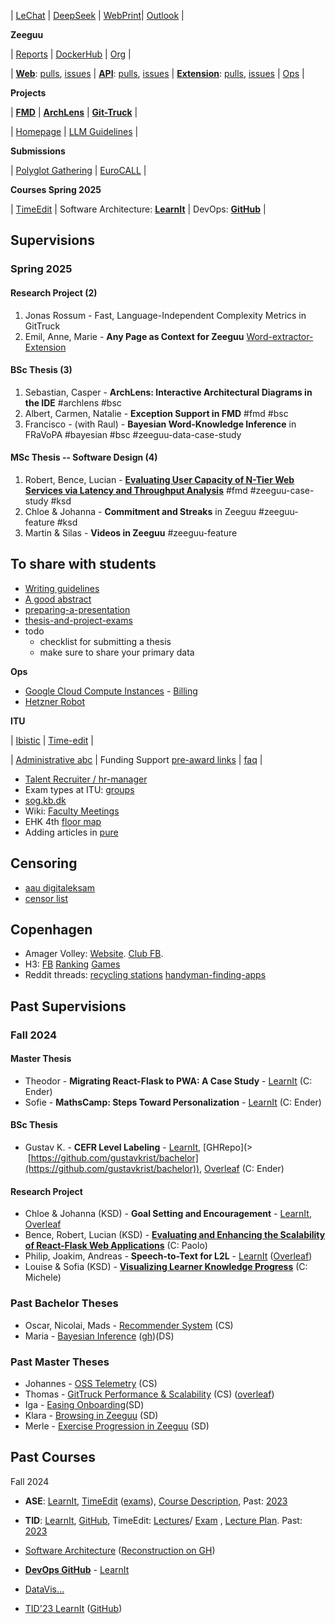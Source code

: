 | [LeChat](https://chat.mistral.ai/chat) | [DeepSeek](https://chat.deepseek.com/) |  [WebPrint](https://ituwebprint.itu.dk/RicohmyPrint/Main.aspx)| [Outlook](https://outlook.office.com/owa/?exsvurl=1&path=/calendar/view/WorkWeek) | 


**Zeeguu**

| [Reports](https://zeeguu.org/reports) | [DockerHub](https://hub.docker.com/?namespace=zeeguu) | [ Org](https://github.com/zeeguu) | 

| [**Web**](https://github.com/zeeguu/web/): [pulls](https://github.com/zeeguu/web/pulls), [issues](https://github.com/zeeguu/web/issues)	| [**API**](https://github.com/zeeguu/api): [pulls](https://github.com/zeeguu/api/pulls), [issues](https://github.com/zeeguu/api/issues) | [**Extension**](https://github.com/zeeguu/browser-extension): [pulls](https://github.com/zeeguu/browser-extension/pulls), [issues](https://github.com/zeeguu/browser-extension/issues) | [Ops](https://github.com/mircealungu/zeeguu-ops) |


**Projects**

| [**FMD**](https://github.com/flask-dashboard/Flask-MonitoringDashboard) | [**ArchLens**](https://github.com/archlens/) | [**Git-Truck**](https://github.com/git-truck/git-truck)  | 

| [Homepage](https://github.com/mircealungu/mircea) | [LLM Guidelines](https://github.com/se-ubt/llm-guidel¬ines-website) |  


**Submissions**

| [Polyglot Gathering](https://docs.google.com/forms/d/e/1FAIpQLSdlPsKWE6fEozbsiNO6jd1_MY8_4tJRZ4KTbpwskznq53EsPw/viewform) | [EuroCALL](https://www.openconf.org/EUROCALL2025/author/) |


**Courses Spring 2025**

| [TimeEdit](https://cloud.timeedit.net/itu/web/public/ri10Z80g79X560Q90YQ59x5YZ61ZY1Q6y5695Y05X59207QX01483Yg56092gX64Y09Q5.html) | Software Architecture: [**LearnIt**](https://learnit.itu.dk/course/view.php?id=3024304) | DevOps: [**GitHub**](https://github.com/itu-devops/lecture_notes) | 



## Supervisions 

### Spring 2025

#### Research Project (2)
1. Jonas Rossum - Fast, Language-Independent Complexity Metrics in GitTruck
2. Emil, Anne, Marie  - **Any Page as Context for Zeeguu** [Word-extractor-Extension](https://github.com/emilHojgaard/Word-Extractor) 


#### BSc Thesis (3)
1. Sebastian, Casper - **ArchLens: Interactive Architectural Diagrams in the IDE** #archlens #bsc
2. Albert, Carmen, Natalie - **Exception Support in FMD** #fmd #bsc
3. Francisco - (with Raul) - **Bayesian Word-Knowledge Inference** in FRaVoPA  #bayesian #bsc #zeeguu-data-case-study


#### MSc Thesis -- Software Design (4)
1. Robert, Bence, Lucian - **[Evaluating User Capacity of N-Tier Web Services via Latency and Throughput Analysis](https://learnit.itu.dk/user/index.php?id=3025170)** #fmd #zeeguu-case-study #ksd 
2. Chloe & Johanna - **Commitment and Streaks** in Zeeguu #zeeguu-feature #ksd
3. Martin & Silas - **Videos in Zeeguu**  #zeeguu-feature


## **To share with students**
- [Writing guidelines](https://github.com/mircealungu/student-projects/blob/master/writing_guidelines/README.md)
- [A good abstract](https://github.com/mircealungu/student-projects/blob/master/thesis-abstract.md)
- [preparing-a-presentation](preparing-a-presentation.md)
- [thesis-and-project-exams](thesis-and-project-exams.md)
-  todo
	- checklist for submitting a thesis
	- make sure to share your primary data



**Ops**
- [Google Cloud Compute Instances](https://console.cloud.google.com/compute/instances) - [Billing](https://console.cloud.google.com/billing/)
- [Hetzner Robot](https://robot.hetzner.com/server)


**ITU**

| [Ibistic](https://services.ibistic.net/MP/AspxHost.aspx?key=AVcBT1rugkyVP60M9CAUybpM5yzvIThMqLVwf7sSoCcbaH44n%2bL3ZkWWAT1gRSy%2bm2IY2PvIyP2T8pVblrRSwHAJ0dVcoi%2fRXuMNY1EPGKvCqZpx7RZG3bslqlIlGAzxxSwUYMO3uuQC2RFLMuNTkCjmpG%2bXkz6QxUYtUCKArtwYq2%2bFeYonSDw5HKe3THhoMg6hrCKWBdff1DryF8%2fICoXWMEvRos848o2BpKhfhSgi%2bWDUw71LzaZl3pUgGNrrN1hl8xr%2b2usbqv1OZ6haV%2bNluOfFrnyi8oCtpgQJe9FEeXnpgaiH2WFFA6qgQW0NEzRzt80AUU0SWzPvXi1EpBfR8Iei5lUZL%2b7lvA4rAPXfbEC0JQ3m4z680qV45lT9AFVdtEd6QI4E2k6AAaTJLASB%2fLru3d5Suc8jBepne4FwSIT3bhGYP%2fyE6fiyZBaUCtI5RDLSipF2cLU9cta5qYrloFp8LUNyljqFft1Om0zi%2fz9f2cGuhWHXgvEzBxUK0oaC%2bQVLup%2bNw5IMhgpcwG3XvMHSlNG3HUyIKVASSl70hERgdnraOjsyYJUEJuIuIKfOot%2f9dGYa82uRLF50CalsDl%2b63biP5SBJE%2bnAKtY7nYAQ&__tt=3) | [Time-edit](https://timeedit.itu.dk/) |

 | [Administrative abc](https://intranet.itu.dk/Administrative-ABC) | Funding Support [pre-award links](https://intranet.itu.dk/Administrative-ABC/F/Funding-Support/Funding-Support/Pre-award#danish-foundations) | [faq](https://docs.google.com/document/d/18x3zhD_KzfnsvPvJN5wATnjb287UBi5kzIAXTGv1I9Y/edit) | 
 

- [Talent Recruiter / hr-manager](https://recruiter.hr-manager.net/Sys/DesktopDefault.aspx?tabalias=clappterm&cid=119)
- Exam types at ITU: [groups](https://intranet.itu.dk/-/media/Intranet/Teacher-Guide/Teaching-and-Examination/Conducting-exams/Oral-Group-Exam-Sub-Forms_Sept2019-pdf.pdf)
- [sog.kb.dk](https://soeg.kb.dk/discovery/search?vid=45KBDK_KGL:KGL)
- Wiki: [Faculty Meetings](https://wiki.itu.dk/computerscience/index.php/Department_faculty_meetings) 
- EHK 4th [floor map](attachments/ehk-4th-floor-map.png)
- Adding articles in [pure]([https://pure.itu.dk/admin/](https://pure.itu.dk/admin/))










## Censoring
- [aau digitaleksam](https://digitaleksamen.aau.dk/)
- [censor list](https://services2.brics.dk/censor/)


## Copenhagen
- Amager Volley: [Website](https://www.amagervolley.dk/dl/hjem). [Club FB](https://www.facebook.com/groups/6035564066).  
- H3: [FB](https://www.facebook.com/groups/929115003800969) [Ranking](https://resultater.volleyball.dk/tms/Turneringer-og-resultater/Pulje-Stilling.aspx?PuljeId=3792) [Games](https://resultater.volleyball.dk/tms/Turneringer-og-resultater/Hold-Kampprogram.aspx?HoldId=26875)
- Reddit threads: [recycling stations](https://www.reddit.com/r/copenhagen/comments/1cf1h1r/does_copenhagen_have_a_recycling_center_where_i/)  [handyman-finding-apps](https://www.reddit.com/r/copenhagen/comments/13tcnlg/assembling_furniture_service/) 


## Past Supervisions


### Fall 2024 

#### Master Thesis
- Theodor - **Migrating React-Flask to PWA: A Case Study** - [LearnIt](https://learnit.itu.dk/course/view.php?id=3024549)  (C: Ender)
- Sofie - **MathsCamp: Steps Toward Personalization** - [LearnIt](https://learnit.itu.dk/course/view.php?id=3024553) (C: Ender)

#### BSc Thesis
- Gustav K. - **CEFR Level Labeling** - [LearnIt](https://learnit.itu.dk/user/index.php?id=3024498), [GHRepo](>  [https://github.com/gustavkrist/bachelor](https://github.com/gustavkrist/bachelor)), [Overleaf](https://www.overleaf.com/project/673716fc5e674663a3f96c19) (C: Ender)

#### Research Project
- Chloe & Johanna (KSD) - **Goal Setting and Encouragement** - [LearnIt](https://learnit.itu.dk/course/view.php?id=3024771), [Overleaf](https://www.overleaf.com/project/66fe82cd240aa0d51de7c0a4)
- Bence, Robert, Lucian (KSD) - [**Evaluating and Enhancing the Scalability of React-Flask Web Applications**](https://learnit.itu.dk/course/view.php?id=3024841) (C: Paolo)
- Philip, Joakim, Andreas - **Speech-to-Text for L2L** - [LearnIt](https://learnit.itu.dk/course/view.php?id=3024824) ([Overleaf](https://www.overleaf.com/project/6703f3e8746a92aef75be859))
- Louise & Sofia (KSD) - [**Visualizing Learner Knowledge Progress**](https://learnit.itu.dk/user/index.php?id=3024869) (C: Michele)






### **Past Bachelor Theses** 
- Oscar, Nicolai, Mads - [Recommender System](https://learnit.itu.dk/course/view.php?id=3023893) (CS)
- Maria - [Bayesian Inference](https://learnit.itu.dk/course/view.php?id=3023893) ([gh](https://github.com/mariamomanu/BachelorProject))(DS) 

 
### **Past Master Theses**
 - Johannes - [OSS Telemetry](https://learnit.itu.dk/grade/report/grader/index.php?id=3024163) (CS) 
 - Thomas - [GitTruck Performance & Scalability](https://learnit.itu.dk/grade/report/grader/index.php?id=3024202) (CS) ([overleaf](https://www.overleaf.com/project/66100b3af013c1984f472f28))
 - Iga - [Easing Onboarding](https://learnit.itu.dk/grade/report/grader/index.php?id=3024152)(SD) 
 - Klara - [Browsing in Zeeguu](https://learnit.itu.dk/grade/report/grader/index.php?id=3024025) (SD)
- Merle - [Exercise Progression in Zeeguu](https://learnit.itu.dk/grade/report/grader/index.php?id=3024079) (SD) 

## **Past Courses**


Fall 2024
- **ASE**: [LearnIt](https://learnit.itu.dk/course/view.php?id=3023599), [TimeEdit](https://cloud.timeedit.net/itu/web/public/ri10Z80g79X360Q90YQ52x5YZ61ZY1Q9y5695Y05X58207QX01433Yg56092gX64Y09Q5.html) ([exams](https://cloud.timeedit.net/itu/web/public/ri1005899YX425Q8X0Q0Y98YZ011Y2YXX5X885052582415X5Y25055315510YXY7005X51215555X9X100Y022Y50XY6729X0Y2XY5Z2g4Q0gy9605x0466593Q8YZg5Q9Y01662X0Y5.html)), [Course Description](https://learnit.itu.dk/local/coursebase/view.php?ciid=1486), Past: [2023](https://learnit.itu.dk/course/view.php?id=3022230) 
- **TID**: [LearnIt](https://learnit.itu.dk/course/view.php?id=3023628), [GitHub](https://github.com/itu-tid/lecture-notes), TimeEdit: [Lectures](https://cloud.timeedit.net/itu/web/public/ri10Z80g79X360Q90YQ50x5YZ61ZY1Q9y5695Y05X58307QX01473Yg56092gX64Y09Q5.html)/ [Exam](https://cloud.timeedit.net/itu/web/public/ri1005899YX425Q8X0Q0Y98YZ011Y2YXX5X885052582415X5Y25055315510YXY7005X51215555X9X100Y022Y50XY6729X0Y2XY5Z3g4Q0gy0605x0496593Q7YZg5Q9Y01662X0Y5.html) , [Lecture Plan](https://docs.google.com/spreadsheets/d/1CSeqHOSnSdf381EJmpaoiOpfrnqZyG_XecSND6qMiy8/edit?gid=1468158338#gid=1468158338). Past: [2023](https://learnit.itu.dk/course/view.php?id=30222) 


- [Software Architecture](https://learnit.itu.dk/course/view.php?id=3022830#section-0) ([Reconstruction on GH](https://github.com/mircealungu/reconstruction))
- [**DevOps GitHub**](https://github.com/itu-devops/lecture_notes) - [LearnIt](https://learnit.itu.dk/course/view.php?id=3022842) 
- [DataVis...](https://learnit.itu.dk/course/view.php?id=3022800#section-6)
- [TID'23 LearnIt](https://learnit.itu.dk/course/view.php?id=3022263) ([GitHub](https://github.com/itu-tid/lecture-notes/tree/main/Lectures))




